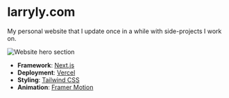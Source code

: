 # larryly.com

My personal website that I update once in a while with side-projects I work on.

![Website hero section](https://user-images.githubusercontent.com/47901349/187296548-54ece7b5-a487-4ae0-8fcb-10c2eb56e324.png)

- **Framework**: [Next.js](https://nextjs.org/)
- **Deployment**: [Vercel](https://vercel.com)
- **Styling**: [Tailwind CSS](https://tailwindcss.com/)
- **Animation**: [Framer Motion](https://www.framer.com/motion/)
